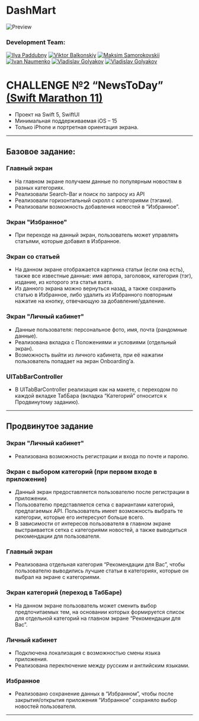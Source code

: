 # DashMart 
![Preview](https://github.com/MaximGoryachkin/NewsToDay/assets/89079058/a908800a-c864-4ee8-bdb3-b6af426e1d1c)

### Development Team: 
[![Ilya Paddubny](https://img.shields.io/badge/Ilya%20Paddubny-TeamLead-065D8N?style=for-the-badge&logo=github)](https://github.com/ilyapaddubny)
[![Viktor Balkonskiy](https://img.shields.io/badge/Viktor%20Balkonskiy-06969F?style=for-the-badge&logo=github)](https://github.com/viktorporch)
[![Maksim Samorokovskii](https://img.shields.io/badge/Maksim%20Samorokovskii-06969F?style=for-the-badge&logo=github)](https://github.com/MaksimSamorokovskii)
[![Ivan Naumenko](https://img.shields.io/badge/Ivan%20Naumenko-065D8E?style=for-the-badge&logo=github)](https://github.com/NaumenkoVanya)
[![Vladislav Golyakov](https://img.shields.io/badge/Vladislav%20Golyakov-065D8E?style=for-the-badge&logo=github)](https://github.com/dsm5e)
[![Vladislav Golyakov](https://img.shields.io/badge/Vladislav%20Golyakov-065D8Y?style=for-the-badge&logo=github)](https://github.com/dsm5e)



# CHALLENGE №2 “NewsToDay” [(Swift Marathon 11)](https://t.me/devrush_community/13663)
* Проект на Swift 5, SwiftUI
* Минимальная поддерживаемая iOS – 15
* Только iPhone и портретная ориентация экрана.

---

## Базовое задание:

### Главный экран

* На главном экране получаем данные по популярным новостям в разных категориях.
* Реализовали Search-Bar и поиск по запросу из API
* Реализовали горизонтальный скролл с категориями (тэгами).
* Реализовали возможность добавления новостей в “Избранное”.

### Экран "Избранное"

* При переходе на данный экран, пользователь может управлять статьями, которые добавил в Избранное.

### Экран со статьей

* На данном экране отображается картинка статьи (если она есть), также все известные данные: имя автора, заголовок, категория (тэг), издание, из которого эта статья взята.
* Из данного экрана можно вернуться назад, а также сохранить статью в Избранное, либо удалить из Избранного повторным нажатие на кнопку, отвечающую за добавление/удаление.

### Экран "Личный кабинет"

* Данные пользователя: персональное фото, имя, почта (рандомные данные).
* Реализована вкладка с Положениями и условиями (отдельный экран).
* Возможность выйти из личного кабинета, при её нажатии пользователь попадает на экран Onboarding’а.

 ### UITabBarController

 * В UITabBarController реализация как на макете, с переходом по каждой вкладке ТабБара (вкладка “Категорий” относится к Продвинутому заданию).

---
## Продвинутое задание

### Экран "Личный кабинет"

* Реализована возможность регистрации и входа по почте и паролю.

### Экран с выбором категорий (при первом входе в приложение)

* Данный экран предоставляется пользователю после регистрации в приложении.
* Пользователю представляется сетка с вариантами категорий, предлагаемых API. Пользователь имеет возможность выбрать те категории, которые его интересуют больше всего.
* В зависимости от интересов пользователя в главном экране выстраивается сетка с категориями новостей, а также выводиться рекомендации для пользователя.

### Главный экран

* Реализована отдельная категория “Рекомендации для Вас”, чтобы пользователю выводились лучшие статьи в категориях, которые он выбрал на экране с категориями.

### Экран категорий (переход в ТабБаре)

* На данном экране пользователь может сменить выбор предпочитаемых тем, на основании которых формируется список для отдельной категорий на главном экране “Рекомендации для Вас”.

### Личный кабинет

* Подключена локализация с возможностью смены языка приложения.
* Реализована переключение между русским и английским языками.

### Избранное

* Реализовано сохранение данных в “Избранном”, чтобы после закрытия/открытия приложения “Избранное” сохраняло выбор новостей пользователя.

---
